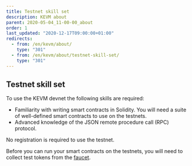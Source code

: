 ```yaml
---
title: Testnet skill set
description: KEVM about
parent: 2020-05-04_11-00-00_about
order: 1
last_updated: "2020-12-17T09:00:00+01:00"
redirects:
  - from: /en/kevm/about/
    type: "301"
  - from: /en/kevm/about/testnet-skill-set/
    type: "301"
---
```

## Testnet skill set

To use the KEVM devnet the following skills are required:

- Familiarity with writing smart contracts in Solidity. You will need a suite of well-defined smart contracts to use on the testnets.
- Advanced knowledge of the JSON remote procedure call (RPC) protocol.

No registration is required to use the testnet.

Before you can run your smart contracts on the testnets, you will need to collect test tokens from the [faucet](/en/virtual-machines/kevm/tools/faucet/).

